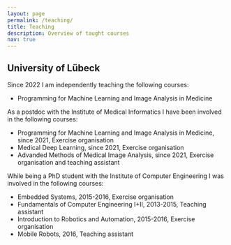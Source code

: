 ```yaml
---
layout: page
permalink: /teaching/
title: Teaching
description: Overview of taught courses
nav: true
---
```


<h2> University of Lübeck </h2>

Since 2022 I am independently teaching the following courses:
<ul>
    <li>Programming for Machine Learning and Image Analysis in Medicine</li>
</ul>

As a postdoc with the Institute of Medical Informatics I have been involved in the following courses:
<ul>
    <li>Programming for Machine Learning and Image Analysis in Medicine, since 2021, Exercise organisation</li>
    <li>Medical Deep Learning, since 2021, Exercise organisation</li>
    <li>Advanded Methods of Medical Image Analysis, since 2021, Exercise organisation and teaching assistant</li>
</ul>

While being a PhD student with the Institute of Computer Engineering I was involved in the following courses:
<ul>
    <li>Embedded Systems, 2015-2016, Exercise organisation</li>
    <li>Fundamentals of Computer Engineering I+II, 2013-2015, Teaching assistant</li>
    <li>Introduction to Robotics and Automation, 2015-2016, Exercise organisation</li>
    <li>Mobile Robots, 2016, Teaching assistant</li>
</ul>
